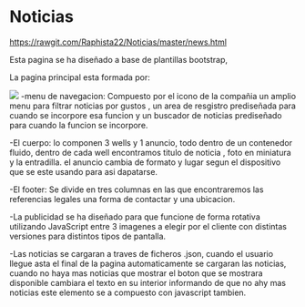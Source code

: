 # Noticias

https://rawgit.com/Raphista22/Noticias/master/news.html

Esta pagina se ha diseñado a base de plantillas bootstrap,

La pagina principal esta formada por:


<img src="https://lh3.googleusercontent.com/TOdrgJllDgPAb8vlDTP791zy439A6-BqsGMSbNC5J5g-rZZJlZTu3PmqjvyiqBOXHQGBoJLc17CdQMeuUCbx=w1365-h630" />
-menu de navegacion:
Compuesto por el icono de la compañia un amplio menu para filtrar noticias por gustos , un area de resgistro prediseñada para cuando se incorpore esa funcion y un buscador de noticias prediseñado para cuando la funcion se incorpore.


-El cuerpo: 
lo componen 3 wells y 1 anuncio, todo dentro de un contenedor fluido,
dentro de cada well encontramos titulo de noticia , foto en miniatura y la entradilla.
el anuncio cambia de formato y lugar segun el dispositivo que se este usando para asi dapatarse.

-El footer:
Se divide en tres columnas en las que encontraremos las referencias legales
una forma de contactar y una ubicacion.


-La publicidad se ha diseñado para que funcione de forma rotativa utilizando JavaScript entre 3 imagenes a elegir por el cliente con distintas versiones para distintos tipos de pantalla.

-Las noticias se cargaran a traves de ficheros .json, cuando el usuario llegue asta el final de la pagina automaticamente se cargaran las noticias, cuando no haya mas noticias que mostrar el boton que se mostrara disponible cambiara el texto en su interior informando de que no ahy mas noticias este elemento se a compuesto con javascript tambien.


